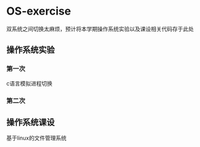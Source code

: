 # OS-exercise

双系统之间切换太麻烦，预计将本学期操作系统实验以及课设相关代码存于此处


## 操作系统实验
### 第一次 
   c语言模拟进程切换
### 第二次

## 操作系统课设
   基于linux的文件管理系统
